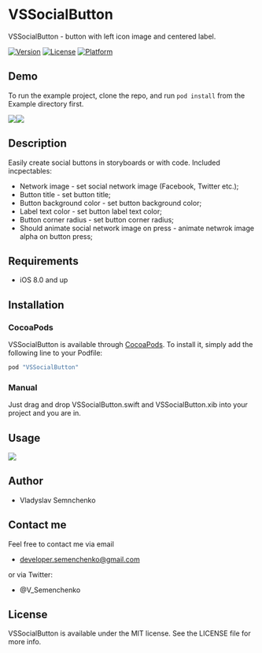 # VSSocialButton

VSSocialButton - button with left icon image and centered label.

[![Version](https://img.shields.io/cocoapods/v/VSSocialButton.svg?style=flat)](http://cocoapods.org/pods/VSSocialButton)
[![License](https://img.shields.io/cocoapods/l/VSSocialButton.svg?style=flat)](http://cocoapods.org/pods/VSSocialButton)
[![Platform](https://img.shields.io/cocoapods/p/VSSocialButton.svg?style=flat)](http://cocoapods.org/pods/VSSocialButton)

## Demo

To run the example project, clone the repo, and run `pod install` from the Example directory first.

![](https://dl.dropbox.com/s/63z3s2n0obfqe6c/img1.png)![](https://dl.dropbox.com/s/jjj2wj3ebwsh7zu/img2.png)

## Description

Easily create social buttons in storyboards or with code.
Included incpectables:
* Network image - set social network image (Facebook, Twitter etc.);
* Button title - set button title;
* Button background color - set button background color;
* Label text color - set button label text color;
* Button corner radius - set button corner radius;
* Should animate social network image on press - animate netwrok image alpha on button press;

## Requirements

- iOS 8.0 and up

## Installation

### CocoaPods

VSSocialButton is available through [CocoaPods](http://cocoapods.org). To install
it, simply add the following line to your Podfile:

```ruby
pod "VSSocialButton"
```

### Manual

Just drag and drop VSSocialButton.swift and VSSocialButton.xib into your project and you are in.

## Usage

![](https://dl.dropbox.com/s/izdcyj8mf1jwva7/usage.gif)

## Author

- Vladyslav Semnchenko

## Contact me

Feel free to contact me via email

- developer.semenchenko@gmail.com

or via Twitter:

- @V_Semenchenko

## License

VSSocialButton is available under the MIT license. See the LICENSE file for more info.
